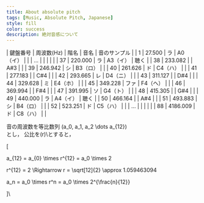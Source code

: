 ```yaml
---
title: About absolute pitch
tags: [Music, Absolute Pitch, Japanese]
style: fill
color: success
description: 絶対音感について
---
```


| 鍵盤番号 | 周波数(Hz) | 階名 | 音名     | 音のサンプル |
|        1 |     27.500 | ラ   | A0（イ） |              |
|        … |            |      |          |              |
|       37 |    220.000 | ラ   | A3（イ） | 聴く         |
|       38 |    233.082 |      | A#3      |              |
|       39 |    246.942 | シ   | B3（ロ） |              |
|       40 |    261.626 | ド   | C4（ハ） |              |
|       41 |    277.183 |      | C#4      |              |
|       42 |    293.665 | レ   | D4（ニ） |              |
|       43 |    311.127 |      | D#4      |              |
|       44 |    329.628 | ミ   | E4（ホ） |              |
|       45 |    349.228 | ファ | F4（ヘ） |              |
|       46 |    369.994 |      | F#4      |              |
|       47 |    391.995 | ソ   | G4（ト） |              |
|       48 |    415.305 |      | G#4      |              |
|       49 |    440.000 | ラ   | A4（イ） | 聴く         |
|       50 |    466.164 |      | A#4      |              |
|       51 |    493.883 | シ   | B4（ロ） |              |
|       52 |    523.251 | ド   | C5（ハ） |              |
|        … |            |      |          |              |
|       88 |   4186.009 | ド   | C8（ハ） |              |


音の周波数を等比数列
\(a_0, a_1, a_2 \dots a_{12})\
とし， 公比を\(r)\とすると，

\[

a_{12} = a_{0} \times r^{12} =  a_0 \times 2

r^{12} = 2 \Rightarrow r = \sqrt[12]{2} \approx 1.059463094

a_n = a_0 \times r^n = a_0 \times 2^{\frac{n}{12}}

]\
